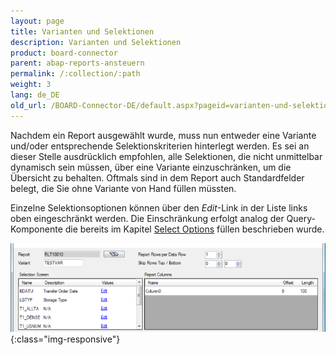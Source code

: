 ```yaml
---
layout: page
title: Varianten und Selektionen
description: Varianten und Selektionen
product: board-connector
parent: abap-reports-ansteuern
permalink: /:collection/:path
weight: 3
lang: de_DE
old_url: /BOARD-Connector-DE/default.aspx?pageid=varianten-und-selektionen
---
```


Nachdem ein Report ausgewählt wurde, muss nun entweder eine Variante und/oder entsprechende Selektionskriterien hinterlegt werden. Es sei an dieser Stelle ausdrücklich empfohlen, alle Selektionen, die nicht unmittelbar dynamisch sein müssen, über eine Variante einzuschränken, um die Übersicht zu behalten. Oftmals sind in dem Report auch Standardfelder belegt, die Sie ohne Variante von Hand füllen müssten.

Einzelne Selektionsoptionen können über den *Edit*-Link in der Liste links oben eingeschränkt werden. Die Einschränkung erfolgt analog der Query-Komponente die bereits im Kapitel [Select Options](../sap-queries/select-options-fuellen) füllen  beschrieben wurde. 

![Report-Variants](/img/content/Report-Variants.png){:class="img-responsive"}
